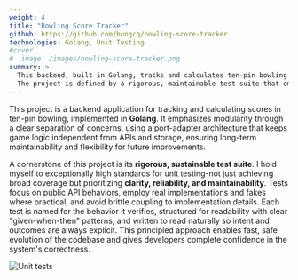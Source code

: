 ```yaml
---
weight: 4
title: "Bowling Score Tracker"
github: https://github.com/hungcq/bowling-score-tracker
technologies: Golang, Unit Testing
#cover:
#  image: /images/bowling-score-tracker.png
summary: >
  This backend, built in Golang, tracks and calculates ten-pin bowling scores.
  The project is defined by a rigorous, maintainable test suite that emphasizes not just coverage, but clarity and reliability.
---
```


This project is a backend application for tracking and calculating scores in ten-pin bowling, implemented in **Golang**.
It emphasizes modularity through a clear separation of concerns,
using a port-adapter architecture that keeps game logic independent from APIs and storage,
ensuring long-term maintainability and flexibility for future improvements.

A cornerstone of this project is its **rigorous, sustainable test suite**.
I hold myself to exceptionally high standards for unit testing-not just achieving broad coverage
but prioritizing **clarity, reliability, and maintainability**. Tests focus on public API behaviors,
employ real implementations and fakes where practical, and avoid brittle coupling to implementation details.
Each test is named for the behavior it verifies, structured for readability with clear "given-when-then" patterns,
and written to read naturally so intent and outcomes are always explicit.
This principled approach enables fast,
safe evolution of the codebase and gives developers complete confidence in the system's correctness.

![Unit tests](/images/bowling-score-tracker.png)